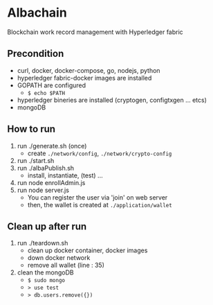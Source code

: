# Albachain

Blockchain work record management with Hyperledger fabric

## Precondition

* curl, docker, docker-compose, go, nodejs, python
* hyperledger fabric-docker images are installed
* GOPATH are configured
    * `$ echo $PATH`
* hyperledger bineries are installed (cryptogen, configtxgen ... etcs)
* mongoDB

## How to run

1. run ./generate.sh (once)
    * create `./network/config`, `./network/crypto-config`
2. run ./start.sh
3. run ./albaPublish.sh
    * install, instantiate, (test) ...
4. run node enrollAdmin.js
5. run node server.js
    * You can register the user via 'join' on web server
    * then, the wallet is created at `./application/wallet`

## Clean up after run

1. run ./teardown.sh
    * clean up docker container, docker images
    * down docker network
    * remove all wallet (line : 35)
2. clean the mongoDB
    * `$ sudo mongo`
    * `> use test`
    * `> db.users.remove({})`